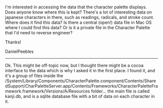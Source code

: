 I'm interested in accessing the data that the character palette displays. Does anyone know where this is kept? There's a lot of interesting data on japanese characters in there, such as readings, radicals, and stroke count. Where does it find this data? Is there a central (open!) data file in Mac OS where I could find this data? Or is it a private file in the Character Palette that I'd need to reverse engineer?

Thanks!

DanielPeebles

----
Ok. This might be off-topic now, but I thought there might be a cocoa interface to the data which is why I asked it in the first place. I found it, and it's a group of files inside the /System/Library/Components/CharacterPalette.component/Contents/SharedSupport/CharPaletteServer.app/Contents/Frameworks/CharacterPaletteFramework.framework/Versions/A/Resources folder... the main file is called kanji.db, and is a sqlite database file with a bit of data on each character in it.
